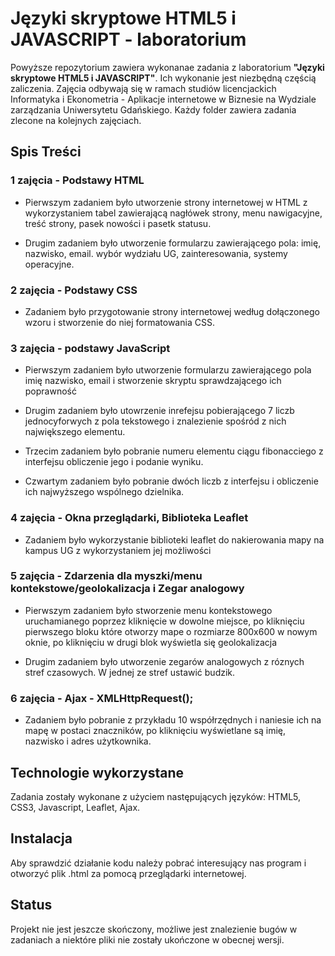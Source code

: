 # Języki skryptowe HTML5 i JAVASCRIPT - laboratorium

Powyższe repozytorium zawiera wykonanae zadania z laboratorium **"Języki skryptowe HTML5 i JAVASCRIPT"**. Ich wykonanie jest niezbędną częścią zaliczenia. Zajęcia odbywają się w ramach studiów licencjackich Informatyka i Ekonometria - Aplikacje internetowe w Biznesie na Wydziale zarządzania Uniwersytetu Gdańskiego. Każdy folder zawiera zadania zlecone na kolejnych zajęciach.

## Spis Treści

### 1 zajęcia - Podstawy HTML
* Pierwszym zadaniem było utworzenie strony internetowej w HTML z wykorzystaniem tabel zawierającą nagłówek strony, menu nawigacyjne, treść strony, pasek nowości i pasetk statusu.

* Drugim zadaniem było utworzenie formularzu zawierającego pola: imię, nazwisko, email. wybór wydziału UG, zainteresowania, systemy operacyjne.

### 2 zajęcia - Podstawy CSS
* Zadaniem było przygotowanie strony internetowej według dołączonego wzoru i stworzenie do niej formatowania CSS.

### 3 zajęcia - podstawy JavaScript
* Pierwszym zadaniem było utworzenie formularzu zawierającego pola imię nazwisko, email i stworzenie skryptu sprawdzającego ich poprawność

* Drugim zadaniem było utowrzenie inrefejsu pobierającego 7 liczb jednocyforwych z pola tekstowego i znalezienie spośród z nich największego elementu.

* Trzecim zadaniem było pobranie numeru elementu ciągu fibonacciego z interfejsu obliczenie jego i podanie wyniku.

* Czwartym zadaniem było pobranie dwóch liczb z interfejsu i obliczenie ich najwyższego wspólnego dzielnika.

### 4 zajęcia - Okna przeglądarki, Biblioteka Leaflet
* Zadaniem było wykorzystanie biblioteki leaflet do nakierowania mapy na kampus UG z wykorzystaniem jej możliwości

### 5 zajęcia - Zdarzenia dla myszki/menu kontekstowe/geolokalizacja i Zegar analogowy
* Pierwszym zadaniem było stworzenie menu kontekstowego uruchamianego poprzez kliknięcie w dowolne miejsce, po kliknięciu pierwszego bloku które otworzy mape o rozmiarze 800x600 w nowym oknie, po kliknięciu w drugi blok wyświetla się geolokalizacja 

* Drugim zadaniem było utworzenie zegarów analogowych z róznych stref czasowych. W jednej ze stref ustawić budzik.

### 6 zajęcia - Ajax - XMLHttpRequest();
* Zadaniem było pobranie z przykładu 10 współrzędnych i naniesie ich na mapę w postaci znaczników, po kliknięciu wyświetlane są imię, nazwisko i adres użytkownika. 

## Technologie wykorzystane
Zadania zostały wykonane z użyciem następujących języków: HTML5, CSS3, Javascript, Leaflet, Ajax.

## Instalacja 
Aby sprawdzić działanie kodu należy pobrać interesujący nas program i otworzyć plik .html za pomocą przeglądarki internetowej.

## Status
Projekt nie jest jeszcze skończony, możliwe jest znalezienie bugów w zadaniach a niektóre pliki nie zostały ukończone w obecnej wersji.

